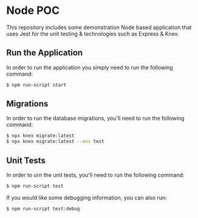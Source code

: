 # Node POC
This repository includes some demonstration Node based application that 
uses Jest for the unit testing & technologies such as Express & Knex.

## Run the Application 
In order to run the application you simply need to run the following command:

```bash 
$ npm run-script start
```

## Migrations

In order to run the database migrations, you'll need to run the following command:

```bash
$ npx knex migrate:latest
$ npx knex migrate:latest --env test
```


## Unit Tests

In order to urn the unit tests, you'll need to run the following command:

```bash
$ npm run-script test
```

If you would like some debugging information, you can also run:

```bash 
$ npm run-script test:debug
```